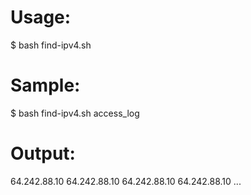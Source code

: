 # Usage:
$ bash find-ipv4.sh <log-file>

# Sample:
$ bash find-ipv4.sh access_log

# Output:
64.242.88.10
64.242.88.10
64.242.88.10
64.242.88.10
...
